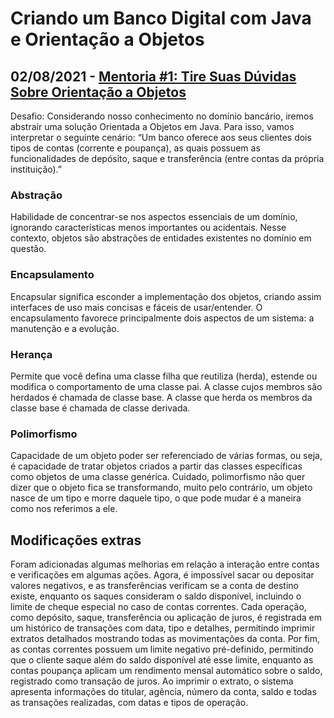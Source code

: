 # Criando um Banco Digital com Java e Orientação a Objetos

## 02/08/2021 - [Mentoria #1: Tire Suas Dúvidas Sobre Orientação a Objetos](https://www.youtube.com/watch?v=YS6ouOhkyNI)

Desafio: Considerando nosso conhecimento no domínio bancário, iremos abstrair uma solução Orientada a Objetos em Java. Para isso, vamos interpretar o seguinte cenário:
“Um banco oferece aos seus clientes dois tipos de contas (corrente e poupança), as quais possuem as funcionalidades de depósito, saque e transferência (entre contas da própria instituição).”

### Abstração
Habilidade de concentrar-se nos aspectos essenciais de um domínio, ignorando características menos importantes ou acidentais. Nesse contexto, objetos são abstrações de entidades existentes no domínio em questão.

### Encapsulamento
Encapsular significa esconder a implementação dos objetos, criando assim interfaces de uso mais concisas e fáceis de usar/entender. O encapsulamento favorece principalmente dois aspectos de um sistema: a manutenção e a evolução.

### Herança
Permite que você defina uma classe filha que reutiliza (herda), estende ou modifica o comportamento de uma classe pai. A classe cujos membros são herdados é chamada de classe base. A classe que herda os membros da classe base é chamada de classe derivada.

### Polimorfismo
Capacidade de um objeto poder ser referenciado de várias formas, ou seja, é capacidade de tratar objetos criados a partir das classes específicas como objetos de uma classe genérica. Cuidado, polimorfismo não quer dizer que o objeto fica se transformando, muito pelo contrário, um objeto nasce de um tipo e morre daquele tipo, o que pode mudar é a maneira como nos referimos a ele.

## Modificações extras
Foram adicionadas algumas melhorias em relação a interação entre contas e verificações em algumas ações. Agora, é impossível sacar ou depositar valores negativos, e as transferências verificam se a conta de destino existe, enquanto os saques consideram o saldo disponível, incluindo o limite de cheque especial no caso de contas correntes. Cada operação, como depósito, saque, transferência ou aplicação de juros, é registrada em um histórico de transações com data, tipo e detalhes, permitindo imprimir extratos detalhados mostrando todas as movimentações da conta. Por fim, as contas correntes possuem um limite negativo pré-definido, permitindo que o cliente saque além do saldo disponível até esse limite, enquanto as contas poupança aplicam um rendimento mensal automático sobre o saldo, registrado como transação de juros. Ao imprimir o extrato, o sistema apresenta informações do titular, agência, número da conta, saldo e todas as transações realizadas, com datas e tipos de operação.
